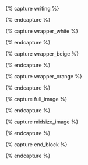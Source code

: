 {% capture writing %}
<div class="wrapper" markdown="1">
{% endcapture %}

{% capture wrapper_white %}
<div class="color-wrapper white" markdown="1">
{% endcapture %}

{% capture wrapper_beige %}
<div class="color-wrapper beige" markdown="1">
{% endcapture %}

{% capture wrapper_orange %}
<div class="color-wrapper orange" markdown="1">
{% endcapture %}

{% capture full_image %}
<div class="full-bleed-image" markdown="1">
{% endcapture %}

{% capture midsize_image %}
<div class="midsize-image" markdown="1">
{% endcapture %}

{% capture end_block %}
</div>
{% endcapture %}
